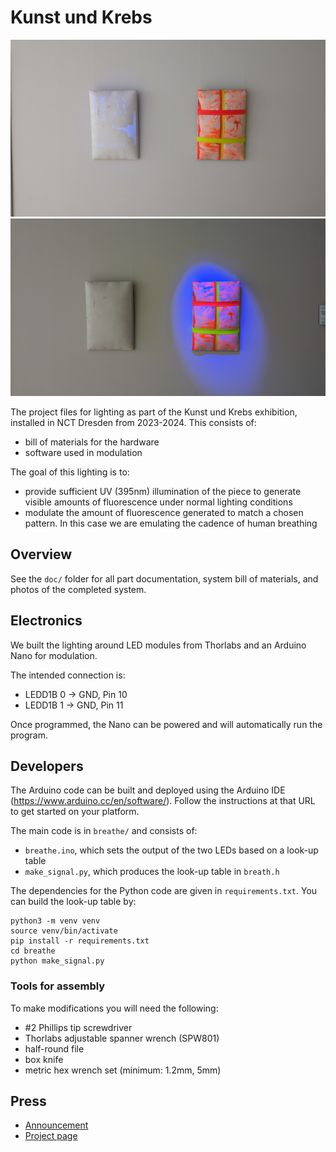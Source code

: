 # Kunst und Krebs

![](doc/in_situ/PXL_20230809_141304418.MP.jpg)
![](doc/in_situ/PXL_20230809_141258082.MP.jpg)

The project files for lighting as part of the Kunst und Krebs exhibition, installed in NCT Dresden from 2023-2024.
This consists of:

* bill of materials for the hardware
* software used in modulation

The goal of this lighting is to:

* provide sufficient UV (395nm) illumination of the piece to generate visible amounts of fluorescence under normal lighting conditions
* modulate the amount of fluorescence generated to match a chosen pattern.
In this case we are emulating the cadence of human breathing

## Overview
See the `doc/` folder for all part documentation, system bill of materials, and photos of the completed system.

## Electronics
We built the lighting around LED modules from Thorlabs and an Arduino Nano for modulation.

The intended connection is:

* LEDD1B 0 -> GND, Pin 10
* LEDD1B 1 -> GND, Pin 11

Once programmed, the Nano can be powered and will automatically run the program.

## Developers
The Arduino code can be built and deployed using the Arduino IDE (https://www.arduino.cc/en/software/).
Follow the instructions at that URL to get started on your platform.

The main code is in `breathe/` and consists of:
* `breathe.ino`, which sets the output of the two LEDs based on a look-up table
* `make_signal.py`, which produces the look-up table in `breath.h`

The dependencies for the Python code are given in `requirements.txt`. 
You can build the look-up table by:
```
python3 -m venv venv
source venv/bin/activate
pip install -r requirements.txt
cd breathe
python make_signal.py
```

### Tools for assembly
To make modifications you will need the following:

* #2 Phillips tip screwdriver
* Thorlabs adjustable spanner wrench (SPW801)
* half-round file
* box knife
* metric hex wrench set (minimum: 1.2mm, 5mm)

## Press

* [Announcement](https://tu-dresden.de/kustodie/die-einrichtung/aktuelles/news/kunst-und-krebs-ausschreibung-fuer-meisterschueler-innen-der-hfbk-dresden)
* [Project page](https://www.nct-dresden.de/das-nctucc-dresden/newsroom/veranstaltungen/ausstellung-kunst-und-krebs.html)

